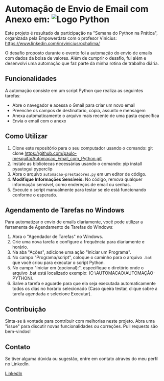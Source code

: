 # Automação de Envio de Email com Anexo em: ![Logo Python](https://www.python.org/static/community_logos/python-logo-generic.svg)

Este projeto é resultado da participação na "Semana do Python na Prática", organizada pela Empowerdata com o profesor Vinicius: https://www.linkedin.com/in/viniciusrochalima/

O desafio proposto durante o evento foi a automação do envio de emails com dados da bolsa de valores. Além de cumprir o desafio, fui além e desenvolvi uma automação que faz parte da minha rotina de trabalho diária.

## Funcionalidades

A automação consiste em um script Python que realiza as seguintes tarefas:
- Abre o navegador e acessa o Gmail para criar um novo email
- Preenche os campos de destinatário, cópia, assunto e mensagem
- Anexa automaticamente o arquivo mais recente de uma pasta específica
- Envia o email com o anexo

## Como Utilizar

1. Clone este repositório para o seu computador usando o comando:
git clone https://github.com/paulo-mesquita/Automacao_Email_com_Python.git
2. Instale as bibliotecas necessárias usando o comando: pip install pyautogui pyperclip
3. Abra o arquivo `automacao-prestadores.py` em um editor de código.
4. **Modifique Informações Sensíveis:** No código, remova qualquer informação sensível, como endereços de email ou senhas.
5. Execute o script manualmente para testar se ele está funcionando conforme o esperado.

## Agendamento de Tarefas no Windows

Para automatizar o envio de emails diariamente, você pode utilizar a ferramenta de Agendamento de Tarefas do Windows:

1. Abra o "Agendador de Tarefas" no Windows.
2. Crie uma nova tarefa e configure a frequência para diariamente e horário.
3. Na aba "Ações", adicione uma ação "Iniciar um Programa".
4. No campo "Programa/script", coloque o caminho para o arquivo `.bat` que você criou para executar o script Python.
5. No campo "Iniciar em (opcional):", especifique o diretório onde o arquivo .bat está localizado exemplo: (C:\AUTOMACAO\AUTOMAÇÃO-PYTHON).
6. Salve a tarefa e aguarde para que ela seja executada automaticamente todos os dias no horário selecionado (Caso queira testar, clique sobre a tarefa agendada e selecione Executar).

## Contribuição

Sinta-se à vontade para contribuir com melhorias neste projeto. Abra uma "issue" para discutir novas funcionalidades ou correções. Pull requests são bem-vindos!

## Contato

Se tiver alguma dúvida ou sugestão, entre em contato através do meu perfil no LinkedIn.

[LinkedIn](https://www.linkedin.com/in/paulo-jc-mesquita/)

